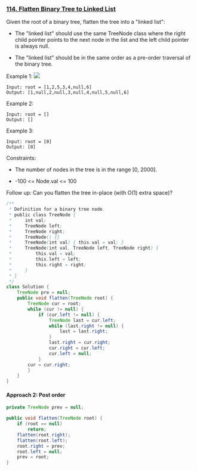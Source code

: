 ### [114. Flatten Binary Tree to Linked List](https://leetcode.com/problems/flatten-binary-tree-to-linked-list/)


Given the root of a binary tree, flatten the tree into a "linked list":

- The "linked list" should use the same TreeNode class where the right child pointer points to the next node in the list and the left child pointer is always null.

- The "linked list" should be in the same order as a pre-order traversal of the binary tree.
 

Example 1:
![](https://assets.leetcode.com/uploads/2021/01/14/flaten.jpg)
```
Input: root = [1,2,5,3,4,null,6]
Output: [1,null,2,null,3,null,4,null,5,null,6]
```
Example 2:
```
Input: root = []
Output: []
```

Example 3:
```
Input: root = [0]
Output: [0]
``` 

Constraints:

- The number of nodes in the tree is in the range [0, 2000].

- -100 <= Node.val <= 100
 

Follow up: Can you flatten the tree in-place (with O(1) extra space)?


```java
/**
 * Definition for a binary tree node.
 * public class TreeNode {
 *     int val;
 *     TreeNode left;
 *     TreeNode right;
 *     TreeNode() {}
 *     TreeNode(int val) { this.val = val; }
 *     TreeNode(int val, TreeNode left, TreeNode right) {
 *         this.val = val;
 *         this.left = left;
 *         this.right = right;
 *     }
 * }
 */
class Solution {
    TreeNode pre = null;
    public void flatten(TreeNode root) {
	    TreeNode cur = root;
	    while (cur != null) {
		    if (cur.left != null) {
			    TreeNode last = cur.left;
			    while (last.right != null) {
                    last = last.right;
                }
			    last.right = cur.right;
			    cur.right = cur.left;
			    cur.left = null;
		    }
		cur = cur.right;
	    }
    }
}
```

#### Approach 2: Post order
```java
private TreeNode prev = null;

public void flatten(TreeNode root) {
    if (root == null)
        return;
    flatten(root.right);
    flatten(root.left);
    root.right = prev;
    root.left = null;
    prev = root;
}
```